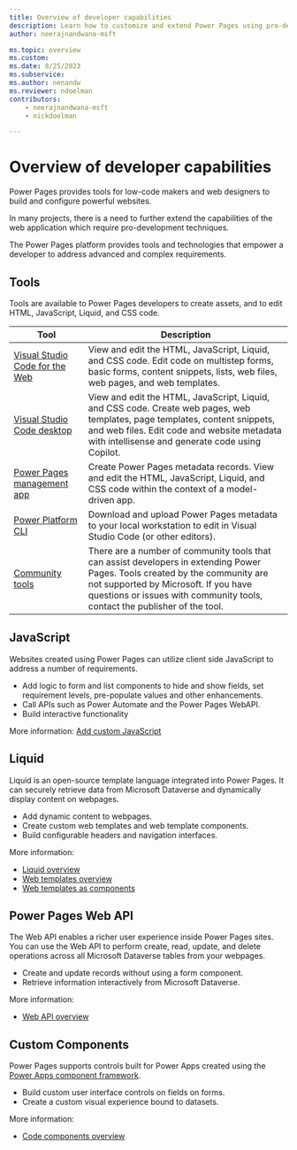 ```yaml
---
title: Overview of developer capabilities
description: Learn how to customize and extend Power Pages using pro-developer tools and methods.
author: neerajnandwana-msft

ms.topic: overview
ms.custom: 
ms.date: 8/25/2023
ms.subservice: 
ms.author: nenandw
ms.reviewer: ndoelman
contributors:
    - neerajnandwana-msft
    - nickdoelman

---
```


# Overview of developer capabilities

Power Pages provides tools for low-code makers and web designers to build and configure powerful websites.

In many projects, there is a need to further extend the capabilities of the web application which require pro-development techniques.

The Power Pages platform provides tools and technologies that empower a developer to address advanced and complex requirements.

## Tools

Tools are available to Power Pages developers to create assets, and to edit HTML, JavaScript, Liquid, and CSS code.

| Tool | Description | 
| - | - | 
| [Visual Studio Code for the Web](visual-studio-code-editor.md) | View and edit the HTML, JavaScript, Liquid, and CSS code. Edit code on multistep forms, basic forms, content snippets, lists, web files, web pages, and web templates. |
| [Visual Studio Code desktop](vs-code-extension.md) | View and edit the HTML, JavaScript, Liquid, and CSS code. Create web pages, web templates, page templates, content snippets, and web files. Edit code and website metadata with intellisense and generate code using Copilot. | 
| [Power Pages management app](portal-management-app.md) | Create Power Pages metadata records. View and edit the HTML, JavaScript, Liquid, and CSS code within the context of a model-driven app. |
| [Power Platform CLI](power-platform-cli.md) | Download and upload Power Pages metadata to your local workstation to edit in Visual Studio Code (or other editors). |
| [Community tools](/power-apps/developer/data-platform/community-tools) | There are a number of community tools that can assist developers in extending Power Pages. Tools created by the community are not supported by Microsoft. If you have questions or issues with community tools, contact the publisher of the tool. |

## JavaScript

Websites created using Power Pages can utilize client side JavaScript to address a number of requirements.

- Add logic to form and list components to hide and show fields, set requirement levels, pre-populate values and other enhancements.
- Call APIs such as Power Automate and the Power Pages WebAPI.
- Build interactive functionality

More information: [Add custom JavaScript](add-custom-javascript.md)

## Liquid

Liquid is an open-source template language integrated into Power Pages. It can securely retrieve data from Microsoft Dataverse and dynamically display content on webpages.

- Add dynamic content to webpages.
- Create custom web templates and web template components.
- Build configurable headers and navigation interfaces.

More information:
- [Liquid overview](liquid/liquid-overview.md)
- [Web templates overview](web-templates.md)
- [Web templates as components](./web-templates-as-components.md)

## Power Pages Web API

The Web API enables a richer user experience inside Power Pages sites. You can use the Web API to perform create, read, update, and delete operations across all Microsoft Dataverse tables from your webpages.

- Create and update records without using a form component.
- Retrieve information interactively from Microsoft Dataverse.

More information:
- [Web API overview](web-api-overview.md)

## Custom Components

Power Pages supports controls built for Power Apps created using the [Power Apps component framework](/power-apps/developer/component-framework/overview).

- Build custom user interface controls on fields on forms.
- Create a custom visual experience bound to datasets.

More information:
- [Code components overview](component-framework.md)


